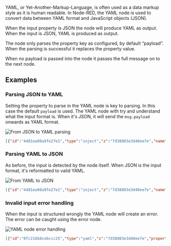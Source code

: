YAML, or Yet-Another-Markup-Language, is often used as a data markup style as it
is human readable. In Node-RED, the YAML node is used to convert data between
YAML format and JavaScript objects (JSON).

When the input property is JSON the node will produce YAML as output. When the
input is JSON, YAML is produced as output.

The node only parses the property key as configured, by default “payload”. When
the parsing is successful it replaces the property value.

When no payload is passed into the node it passes the full message on to the next node.

## Examples

### Parsing JSON to YAML

Setting the property to parse in the YAML node is key to parsing. In this case
the default `payload` is used. The YAML node with try and understand what the 
input format is. When it's JSON, it will send the `msg.payload` onwards as YAML
format.

![From JSON to YAML parsing](./images/yaml-node-from-json.png)

```json
[{"id":"4481ea08a9fe27e1","type":"inject","z":"7d38803e3d40ee7e","name":"","props":[{"p":"payload"}],"repeat":"","crontab":"","once":false,"onceDelay":0.1,"topic":"","payload":"{\"foo\":\"bar\"}","payloadType":"json","x":190,"y":220,"wires":[["b31536833d27aee0"]]},{"id":"b31536833d27aee0","type":"yaml","z":"7d38803e3d40ee7e","property":"payload","name":"Parse JSON to YAML","x":400,"y":220,"wires":[["90fed168a9d1a4b5"]]},{"id":"90fed168a9d1a4b5","type":"debug","z":"7d38803e3d40ee7e","name":"Debug: Output YAML","active":true,"tosidebar":true,"console":false,"tostatus":false,"complete":"payload","targetType":"msg","statusVal":"","statusType":"auto","x":640,"y":220,"wires":[]}]
```

### Parsing YAML to JSON

As before, the input is detected by the node itself. When JSON is the input format,
it's reformatted to valid YAML.

![From YAML to JSON](./images/yaml-node-to-json.png)

```json
[{"id":"4481ea08a9fe27e1","type":"inject","z":"7d38803e3d40ee7e","name":"","props":[{"p":"payload"}],"repeat":"","crontab":"","once":false,"onceDelay":0.1,"topic":"","payload":"{\"foo\":\"bar\"}","payloadType":"json","x":190,"y":220,"wires":[["b31536833d27aee0"]]},{"id":"b31536833d27aee0","type":"yaml","z":"7d38803e3d40ee7e","property":"payload","name":"Parse JSON to YAML","x":400,"y":220,"wires":[["90fed168a9d1a4b5"]]},{"id":"90fed168a9d1a4b5","type":"debug","z":"7d38803e3d40ee7e","name":"Debug: Output YAML","active":true,"tosidebar":true,"console":false,"tostatus":false,"complete":"payload","targetType":"msg","statusVal":"","statusType":"auto","x":640,"y":220,"wires":[]}]
```

### Invalid input error handling

When the input is structured wrongly the YAML node will create an error. The
error can be caught using the error node.

![YAML node error handling](./images/yaml-node-error.png)

```json
[{"id":"0fc216b8cebccc25","type":"yaml","z":"7d38803e3d40ee7e","property":"payload","name":"Input invalid","x":370,"y":420,"wires":[[]]},{"id":"a0dc30d8f5225962","type":"inject","z":"7d38803e3d40ee7e","name":"","props":[{"p":"payload"}],"repeat":"","crontab":"","once":false,"onceDelay":0.1,"topic":"","payload":"foo: \"bar","payloadType":"str","x":180,"y":420,"wires":[["0fc216b8cebccc25"]]},{"id":"c9a3f66e67b41ad4","type":"debug","z":"7d38803e3d40ee7e","name":"Caught error","active":true,"tosidebar":true,"console":false,"tostatus":false,"complete":"payload","targetType":"msg","statusVal":"","statusType":"auto","x":370,"y":500,"wires":[]},{"id":"6e3ba1ebc7beaf81","type":"catch","z":"7d38803e3d40ee7e","name":"","scope":["a0dc30d8f5225962"],"uncaught":false,"x":190,"y":500,"wires":[["c9a3f66e67b41ad4"]]}]
```
